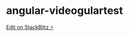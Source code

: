 # angular-videogulartest

[Edit on StackBlitz ⚡️](https://stackblitz.com/edit/angular-videogulartest)
